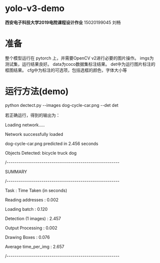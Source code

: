 # yolo-v3-demo
**西安电子科技大学2019电院课程设计作业**
15020199045 刘畅

# 准备
整个模型运行在 pytorch 上，并需要OpenCV v2进行必要的图片操作。
imgs为测试集，运行结果良好。
data为coco数据集标注结果。
det中为运行图片标注的框图结果。
cfg中为标注的可选项，包括选框的颜色，字体大小等


# 运行方法(demo)
python dectect.py --images dog-cycle-car.png --det det

若正确运行，得到的输出为：

Loading network.....

Network successfully loaded

dog-cycle-car.png    predicted in  2.456 seconds

Objects Detected:    bicycle truck dog

/----------------------------------------------------------

SUMMARY

/----------------------------------------------------------

Task                     : Time Taken (in seconds)

Reading addresses        : 0.002

Loading batch            : 0.120

Detection (1 images)     : 2.457

Output Processing        : 0.002

Drawing Boxes            : 0.076

Average time_per_img     : 2.657

/----------------------------------------------------------
